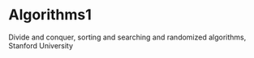 # Algorithms1
Divide and conquer, sorting and searching and randomized algorithms, Stanford University
